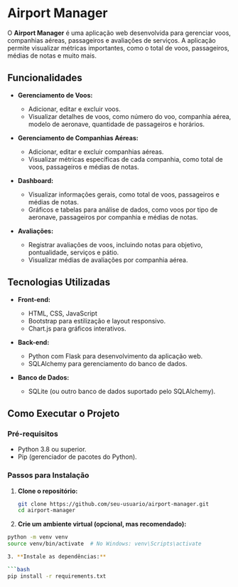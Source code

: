 # Airport Manager

O **Airport Manager** é uma aplicação web desenvolvida para gerenciar voos, companhias aéreas, passageiros e avaliações de serviços. A aplicação permite visualizar métricas importantes, como o total de voos, passageiros, médias de notas e muito mais.

## Funcionalidades

- **Gerenciamento de Voos:**
  - Adicionar, editar e excluir voos.
  - Visualizar detalhes de voos, como número do voo, companhia aérea, modelo de aeronave, quantidade de passageiros e horários.

- **Gerenciamento de Companhias Aéreas:**
  - Adicionar, editar e excluir companhias aéreas.
  - Visualizar métricas específicas de cada companhia, como total de voos, passageiros e médias de notas.

- **Dashboard:**
  - Visualizar informações gerais, como total de voos, passageiros e médias de notas.
  - Gráficos e tabelas para análise de dados, como voos por tipo de aeronave, passageiros por companhia e médias de notas.

- **Avaliações:**
  - Registrar avaliações de voos, incluindo notas para objetivo, pontualidade, serviços e pátio.
  - Visualizar médias de avaliações por companhia aérea.

## Tecnologias Utilizadas

- **Front-end:**
  - HTML, CSS, JavaScript
  - Bootstrap para estilização e layout responsivo.
  - Chart.js para gráficos interativos.

- **Back-end:**
  - Python com Flask para desenvolvimento da aplicação web.
  - SQLAlchemy para gerenciamento do banco de dados.

- **Banco de Dados:**
  - SQLite (ou outro banco de dados suportado pelo SQLAlchemy).

## Como Executar o Projeto

### Pré-requisitos

- Python 3.8 ou superior.
- Pip (gerenciador de pacotes do Python).

### Passos para Instalação

1. **Clone o repositório:**

   ```bash
   git clone https://github.com/seu-usuario/airport-manager.git
   cd airport-manager

2. **Crie um ambiente virtual (opcional, mas recomendado):**

  ```bash
  python -m venv venv
  source venv/bin/activate  # No Windows: venv\Scripts\activate

3. **Instale as dependências:**

  ```bash
  pip install -r requirements.txt
